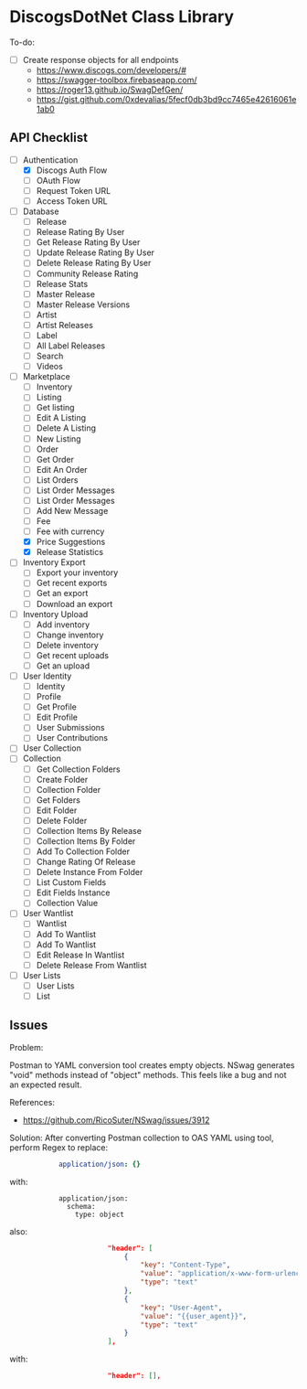 ﻿# DiscogsDotNet Class Library

To-do:

- [ ] Create response objects for all endpoints
  - <https://www.discogs.com/developers/#>
  - <https://swagger-toolbox.firebaseapp.com/>
  - <https://roger13.github.io/SwagDefGen/>
  - <https://gist.github.com/0xdevalias/5fecf0db3bd9cc7465e42616061e1ab0>

## API Checklist

- [ ] Authentication
  - [x] Discogs Auth Flow
  - [ ] OAuth Flow
  - [ ] Request Token URL
  - [ ] Access Token URL
- [ ] Database
  - [ ] Release
  - [ ] Release Rating By User
  - [ ] Get Release Rating By User
  - [ ] Update Release Rating By User
  - [ ] Delete Release Rating By User
  - [ ] Community Release Rating
  - [ ] Release Stats
  - [ ] Master Release
  - [ ] Master Release Versions
  - [ ] Artist
  - [ ] Artist Releases
  - [ ] Label
  - [ ] All Label Releases
  - [ ] Search
  - [ ] Videos
- [ ] Marketplace
  - [ ] Inventory
  - [ ] Listing
  - [ ] Get listing
  - [ ] Edit A Listing
  - [ ] Delete A Listing
  - [ ] New Listing
  - [ ] Order
  - [ ] Get Order
  - [ ] Edit An Order
  - [ ] List Orders
  - [ ] List Order Messages
  - [ ] List Order Messages
  - [ ] Add New Message
  - [ ] Fee
  - [ ] Fee with currency
  - [x] Price Suggestions
  - [x] Release Statistics
- [ ] Inventory Export
  - [ ] Export your inventory
  - [ ] Get recent exports
  - [ ] Get an export
  - [ ] Download an export
- [ ] Inventory Upload
  - [ ] Add inventory
  - [ ] Change inventory
  - [ ] Delete inventory
  - [ ] Get recent uploads
  - [ ] Get an upload
- [ ] User Identity
  - [ ] Identity
  - [ ] Profile
  - [ ] Get Profile
  - [ ] Edit Profile
  - [ ] User Submissions
  - [ ] User Contributions
- [ ] User Collection
- [ ] Collection
  - [ ] Get Collection Folders
  - [ ] Create Folder
  - [ ] Collection Folder
  - [ ] Get Folders
  - [ ] Edit Folder
  - [ ] Delete Folder
  - [ ] Collection Items By Release
  - [ ] Collection Items By Folder
  - [ ] Add To Collection Folder
  - [ ] Change Rating Of Release
  - [ ] Delete Instance From Folder
  - [ ] List Custom Fields
  - [ ] Edit Fields Instance
  - [ ] Collection Value
- [ ] User Wantlist
  - [ ] Wantlist
  - [ ] Add To Wantlist
  - [ ] Add To Wantlist
  - [ ] Edit Release In Wantlist
  - [ ] Delete Release From Wantlist
- [ ] User Lists
  - [ ] User Lists
  - [ ] List

## Issues

Problem:

Postman to YAML conversion tool creates empty objects. NSwag generates "void" methods instead of "object" methods. This feels like a bug and not an expected result.

References:

- <https://github.com/RicoSuter/NSwag/issues/3912>

Solution:
After converting Postman collection to OAS YAML using tool, perform Regex to replace:

```yaml
            application/json: {}
```

with:

```taml
            application/json:
              schema:
                type: object
```

also:

```json
						"header": [
							{
								"key": "Content-Type",
								"value": "application/x-www-form-urlencoded",
								"type": "text"
							},
							{
								"key": "User-Agent",
								"value": "{{user_agent}}",
								"type": "text"
							}
						],
```

with:

```json
						"header": [],
```
